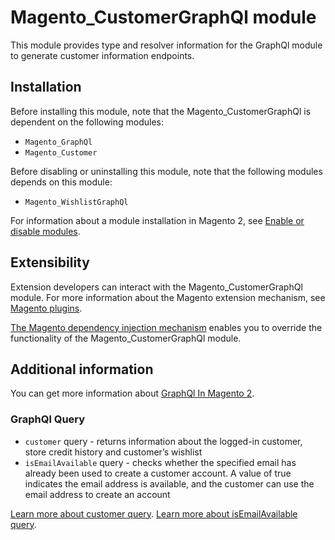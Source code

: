 # Magento_CustomerGraphQl module

This module provides type and resolver information for the GraphQl module to generate customer information endpoints.

## Installation

Before installing this module, note that the Magento_CustomerGraphQl is dependent on the following modules:

- `Magento_GraphQl`
- `Magento_Customer`

Before disabling or uninstalling this module, note that the following modules depends on this module:

- `Magento_WishlistGraphQl`

For information about a module installation in Magento 2, see [Enable or disable modules](https://devdocs.magento.com/guides/v2.4/install-gde/install/cli/install-cli-subcommands-enable.html).

## Extensibility

Extension developers can interact with the Magento_CustomerGraphQl module. For more information about the Magento extension mechanism, see [Magento plugins](http://devdocs.magento.com/guides/v2.4/extension-dev-guide/plugins.html).

[The Magento dependency injection mechanism](http://devdocs.magento.com/guides/v2.4/extension-dev-guide/depend-inj.html) enables you to override the functionality of the Magento_CustomerGraphQl module.

## Additional information

You can get more information about [GraphQl In Magento 2](https://devdocs.magento.com/guides/v2.4/graphql).

### GraphQl Query

- `customer` query - returns information about the logged-in customer, store credit history and customer’s wishlist
- `isEmailAvailable` query - checks whether the specified email has already been used to create a customer account. A value of true indicates the email address is available, and the customer can use the email address to create an account

[Learn more about customer query](https://devdocs.magento.com/guides/v2.4/graphql/queries/customer.html).
[Learn more about isEmailAvailable query](https://devdocs.magento.com/guides/v2.4/graphql/queries/is-email-available.html).
